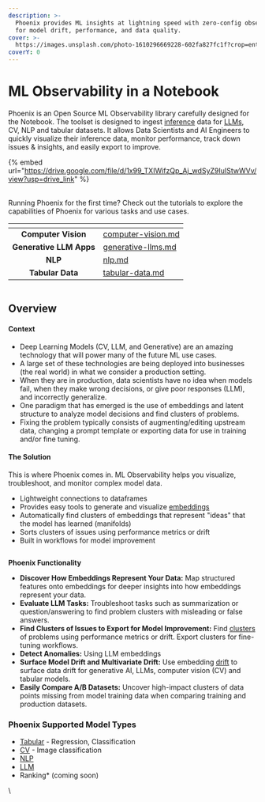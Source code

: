 ```yaml
---
description: >-
  Phoenix provides ML insights at lightning speed with zero-config observability
  for model drift, performance, and data quality.
cover: >-
  https://images.unsplash.com/photo-1610296669228-602fa827fc1f?crop=entropy&cs=tinysrgb&fm=jpg&ixid=MnwxOTcwMjR8MHwxfHNlYXJjaHw1fHxzcGFjZXxlbnwwfHx8fDE2NzkwOTMzODc&ixlib=rb-4.0.3&q=80
coverY: 0
---
```


# ML Observability in a Notebook

Phoenix is an Open Source ML Observability library carefully designed for the Notebook. The toolset is designed to ingest [inference](concepts/open-inference.md) data for [LLMs](concepts/llm-observability.md), CV, NLP and tabular datasets. It allows Data Scientists and AI Engineers to quickly visualize their inference data, monitor performance, track down issues & insights, and easily export to improve.&#x20;

{% embed url="https://drive.google.com/file/d/1x99_TXIWifzQp_Aj_wdSyZ9IuIStwWVv/view?usp=drive_link" %}

\
Running Phoenix for the first time? Check out the tutorials to explore the capabilities of Phoenix for various tasks and use cases.

<table data-card-size="large" data-view="cards"><thead><tr><th align="center"></th><th data-hidden data-card-target data-type="content-ref"></th></tr></thead><tbody><tr><td align="center"><strong>Computer Vision</strong></td><td><a href="tutorials/computer-vision.md">computer-vision.md</a></td></tr><tr><td align="center"><strong>Generative LLM Apps</strong></td><td><a href="tutorials/generative-llms.md">generative-llms.md</a></td></tr><tr><td align="center"><strong>NLP</strong></td><td><a href="tutorials/nlp.md">nlp.md</a></td></tr><tr><td align="center"><strong>Tabular Data</strong></td><td><a href="tutorials/tabular-data.md">tabular-data.md</a></td></tr></tbody></table>



<figure><img src=".gitbook/assets/Docs graphics-02.jpg" alt=""><figcaption></figcaption></figure>

## Overview

#### Context&#x20;

* Deep Learning Models (CV, LLM, and Generative) are an amazing technology that will power many of the future ML use cases. &#x20;
* A large set of these technologies are being deployed into businesses (the real world) in what we consider a production setting.
* When they are in production, data scientists have no idea when models fail, when they make wrong decisions, or give poor responses (LLM), and incorrectly generalize.&#x20;
* One paradigm that has emerged is the use of embeddings and latent structure to analyze model decisions and find clusters of problems.&#x20;
* Fixing the problem typically consists of augmenting/editing upstream data, changing a prompt template or exporting data for use in training and/or fine tuning.&#x20;

#### The Solution

This is where Phoenix comes in. ML Observability helps you visualize, troubleshoot, and monitor complex model data.

* Lightweight connections to dataframes&#x20;
* Provides easy tools to generate and visualize [embeddings](concepts/embeddings.md#whats-an-embedding)
* Automatically find clusters of embeddings that represent "ideas" that the model has learned (manifolds)&#x20;
* Sorts clusters of issues using performance metrics or drift
* Built in workflows for model improvement&#x20;

<figure><img src=".gitbook/assets/Phoenix pipeline diagram - dark.png" alt=""><figcaption></figcaption></figure>

**Phoenix Functionality**&#x20;

* **Discover How Embeddings Represent Your Data:** Map structured features onto embeddings for deeper insights into how embeddings represent your data.&#x20;
* **Evaluate LLM Tasks:** Troubleshoot tasks such as summarization or question/answering to find problem clusters with misleading or false answers.&#x20;
* **Find Clusters of Issues to Export for Model Improvement:** Find [clusters](concepts/phoenix-basics.md#embedding-details) of problems using performance metrics or drift. Export clusters for fine-tuning workflows.&#x20;
* **Detect Anomalies:** Using LLM embeddings&#x20;
* **Surface Model Drift and Multivariate Drift:** Use embedding [drift](concepts/phoenix-basics.md#embedding-drift-over-time) to surface data drift for generative AI, LLMs, computer vision (CV) and tabular models.
* **Easily Compare A/B Datasets:** Uncover high-impact clusters of data points missing from model training data when comparing training and production datasets.&#x20;

### Phoenix Supported Model Types

* [Tabular](tutorials/tabular-data.md) - Regression, Classification&#x20;
* [CV](tutorials/computer-vision.md) - Image classification
* [NLP](tutorials/nlp.md)
* [LLM](tutorials/generative-llms.md)
* Ranking\* (coming soon)

\
